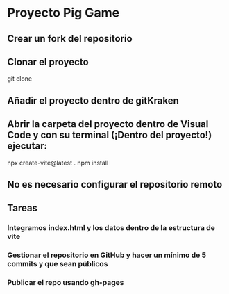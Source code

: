 # Proyecto Pig Game

## Crear un fork del repositorio

## Clonar el proyecto

git clone <url-del-repositorio>

## Añadir el proyecto dentro de gitKraken

## Abrir la carpeta del proyecto dentro de Visual Code y con su terminal (¡Dentro del proyecto!) ejecutar:

npx create-vite@latest .
npm install

## No es necesario configurar el repositorio remoto

## Tareas

### Integramos index.html y los datos dentro de la estructura de vite

### Gestionar el repositorio en GitHub y hacer un mínimo de 5 commits y que sean públicos

### Publicar el repo usando gh-pages
